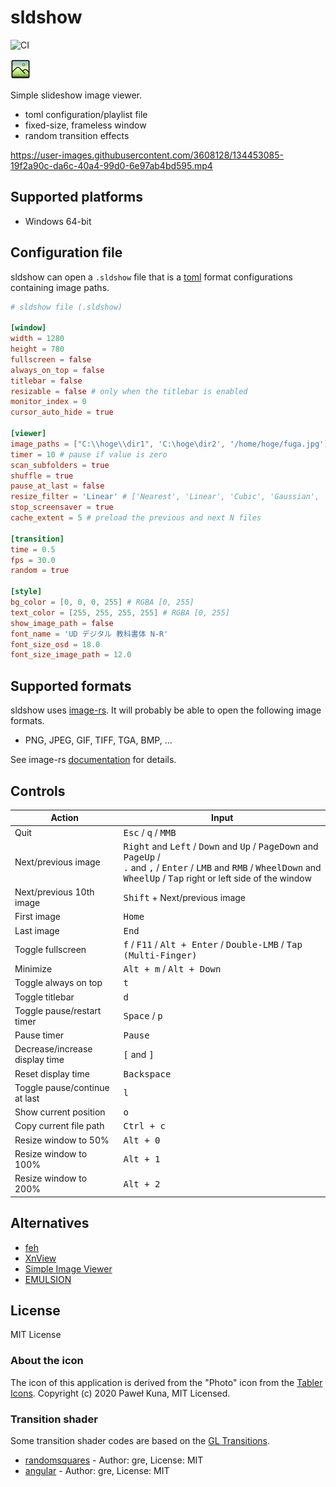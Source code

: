


# sldshow

![CI](https://github.com/ugai/sldshow/actions/workflows/ci.yml/badge.svg)

![Icon](assets/icon/icon_32.png)

Simple slideshow image viewer.

- toml configuration/playlist file
- fixed-size, frameless window
- random transition effects

https://user-images.githubusercontent.com/3608128/134453085-19f2a90c-da6c-40a4-99d0-6e97ab4bd595.mp4

## Supported platforms

- Windows 64-bit

## Configuration file

sldshow can open a `.sldshow` file that is a [toml](https://toml.io/) format configurations containing image paths.

```toml
# sldshow file (.sldshow)

[window]
width = 1280
height = 780
fullscreen = false
always_on_top = false
titlebar = false
resizable = false # only when the titlebar is enabled
monitor_index = 0
cursor_auto_hide = true

[viewer]
image_paths = ["C:\\hoge\\dir1", 'C:\hoge\dir2', '/home/hoge/fuga.jpg']
timer = 10 # pause if value is zero
scan_subfolders = true
shuffle = true
pause_at_last = false
resize_filter = 'Linear' # ['Nearest', 'Linear', 'Cubic', 'Gaussian', 'Lanczos3']
stop_screensaver = true
cache_extent = 5 # preload the previous and next N files

[transition]
time = 0.5
fps = 30.0
random = true

[style]
bg_color = [0, 0, 0, 255] # RGBA [0, 255]
text_color = [255, 255, 255, 255] # RGBA [0, 255]
show_image_path = false
font_name = 'UD デジタル 教科書体 N-R'
font_size_osd = 18.0
font_size_image_path = 12.0
```

## Supported formats

sldshow uses [image-rs](https://crates.io/crates/image/).
It will probably be able to open the following image formats.

- PNG, JPEG, GIF, TIFF, TGA, BMP, ...

See image-rs [documentation](https://docs.rs/image/0.23/image/codecs/index.html#supported-formats) for details.

## Controls

| Action | Input |
|---|---|
| Quit | <kbd>Esc</kbd> / <kbd>q</kbd> / <kbd>MMB</kbd> |
| Next/previous image | <kbd>Right</kbd> and <kbd>Left</kbd> / <kbd>Down</kbd> and <kbd>Up</kbd> / <kbd>PageDown</kbd> and <kbd>PageUp</kbd> /<br/> <kbd>.</kbd> and <kbd>,</kbd> / <kbd>Enter</kbd> / <kbd>LMB</kbd> and <kbd>RMB</kbd> / <kbd>WheelDown</kbd> and <kbd>WheelUp</kbd> / <kbd>Tap</kbd> right or left side of the window |
| Next/previous 10th image | <kbd>Shift</kbd> +  Next/previous image |
| First image | <kbd>Home</kbd> |
| Last image | <kbd>End</kbd> |
| Toggle fullscreen | <kbd>f</kbd> / <kbd>F11</kbd> /  <kbd><kbd>Alt</kbd> + <kbd>Enter</kbd></kbd> / <kbd>Double-LMB</kbd> / <kbd>Tap (Multi-Finger)</kbd> |
| Minimize | <kbd><kbd>Alt</kbd> + <kbd>m</kbd></kbd> / <kbd><kbd>Alt</kbd> + <kbd>Down</kbd></kbd> |
| Toggle always on top | <kbd>t</kbd> |
| Toggle titlebar | <kbd>d</kbd> |
| Toggle pause/restart timer | <kbd>Space</kbd> / <kbd>p</kbd> |
| Pause timer | <kbd>Pause</kbd> |
| Decrease/increase display time | <kbd>[</kbd> and <kbd>]</kbd> |
| Reset display time | <kbd>Backspace</kbd> |
| Toggle pause/continue at last | <kbd>l</kbd> |
| Show current position | <kbd>o</kbd> |
| Copy current file path | <kbd><kbd>Ctrl</kbd> + <kbd>c</kbd></kbd> |
| Resize window to 50% | <kbd><kbd>Alt</kbd> + <kbd>0</kbd></kbd> |
| Resize window to 100% | <kbd><kbd>Alt</kbd> + <kbd>1</kbd></kbd> |
| Resize window to 200% | <kbd><kbd>Alt</kbd> + <kbd>2</kbd></kbd> |

## Alternatives

- [feh](https://feh.finalrewind.org/)
- [XnView](https://www.xnview.com/en/)
- [Simple Image Viewer](https://torum.github.io/Image-viewer/)
- [EMULSION](https://arturkovacs.github.io/emulsion-website/)

## License

MIT License

### About the icon

The icon of this application is derived from the "Photo" icon from the [Tabler Icons](https://github.com/tabler/tabler-icons). Copyright (c) 2020 Paweł Kuna, MIT Licensed.

### Transition shader

Some transition shader codes are based on the [GL Transitions](https://gl-transitions.com/).

- [randomsquares](https://gl-transitions.com/editor/randomsquares) - Author: gre, License: MIT
- [angular](https://gl-transitions.com/editor/angular) -  Author: gre, License: MIT
